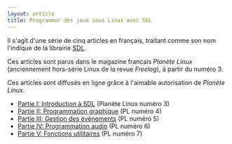 ```yaml
---
layout: article
title: Programmer des jeux sous Linux avec SDL
---
```

Il s'agit d'une série de cinq articles en français, traitant comme son nom l'indique de la librairie [SDL](http://www.libsdl.org).

Ces articles sont parus dans le magazine francais *Planète Linux* (anciennement hors-série Linux de la revue *Freelog*), à partir du numéro 3.

Ces articles sont diffusés en ligne grâce à l'aimable autorisation de *Planète Linux*.

* [Partie I: Introduction à SDL](1-introduction) (Planète Linux numéro 3)
* [Partie II: Programmation graphique](2-graphique) (PL numéro 4)
* [Partie III: Gestion des évènements](3-evenements) (PL numéro 5)
* [Partie IV: Programmation audio](4-audio) (PL numéro 6)
* [Partie V: Fonctions utilitaires](5-utilitaires) (PL numéro 7)